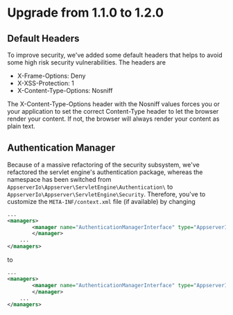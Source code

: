 # Upgrade from 1.1.0 to 1.2.0

## Default Headers

To improve security, we've added some default headers that helps to avoid some high risk security vulnerabilities. The headers are

* X-Frame-Options: Deny
* X-XSS-Protection: 1
* X-Content-Type-Options: Nosniff

The X-Content-Type-Options header with the Nosniff values forces you or your application to set the correct Content-Type header to let the browser render your content. If not, the browser will always render your content as plain text.

## Authentication Manager

Because of a massive refactoring of the security subsystem, we've refactored the servlet engine's authentication package, whereas the namespace has been switched from `AppserverIo\Appserver\ServletEngine\Authentication\` to `AppserverIo\Appserver\ServletEngine\Security`. Therefore, you've to customize the `META-INF/context.xml` file (if available) by changing

```xml
...
<managers>
        <manager name="AuthenticationManagerInterface" type="AppserverIo\Appserver\ServletEngine\Authentication\StandardAuthenticationManager" factory="AppserverIo\Appserver\ServletEngine\Authentication\StandardAuthenticationManagerFactory">
        </manager>
    ...
</managers>
```

to 

```xml
...
<managers>
        <manager name="AuthenticationManagerInterface" type="AppserverIo\Appserver\ServletEngine\Security\StandardAuthenticationManager" factory="AppserverIo\Appserver\ServletEngine\Security\StandardAuthenticationManagerFactory">
        </manager>
    ...
</managers>
```